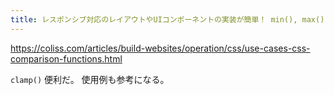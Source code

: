 ```yaml
---
title: レスポンシブ対応のレイアウトやUIコンポーネントの実装が簡単！ min(), max(), clamp() の便利な使い方を詳しく解説 | コリス
---
```


https://coliss.com/articles/build-websites/operation/css/use-cases-css-comparison-functions.html

`clamp()` 便利だ。
使用例も参考になる。
